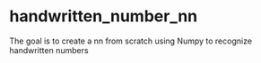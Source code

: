 # handwritten_number_nn
The goal is to create a nn from scratch using Numpy to recognize handwritten numbers
